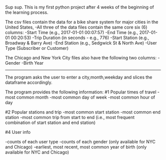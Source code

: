 Sup sup.
This is my first python project after 4 weeks of the beginning of the learning process.

The csv files contain the data for a bike share system for major cities in the United States,
-All three of the data files contain the same core six (6) columns:
-Start Time (e.g., 2017-01-01 00:07:57)
-End Time (e.g., 2017-01-01 00:20:53)
-Trip Duration (in seconds - e.g., 776)
-Start Station (e.g., Broadway & Barry Ave)
-End Station (e.g., Sedgwick St & North Ave)
-User Type (Subscriber or Customer)

The Chicago and New York City files also have the following two columns:
-Gender
-Birth Year
_________________________________________________________________________________________

The program asks the user to enter a city,month,weekday   and slices the dataframe accordingly.

The program provides the following information:
#1 Popular times of travel
-most common month
-most common day of week
-most common hour of day



#2 Popular stations and trip
-most common start station
-most common end station
-most common trip from start to end (i.e., most frequent combination of start station and end station)

#4 User info

-counts of each user type
-counts of each gender (only available for NYC and Chicago)
-earliest, most recent, most common year of birth (only available for NYC and Chicago)
